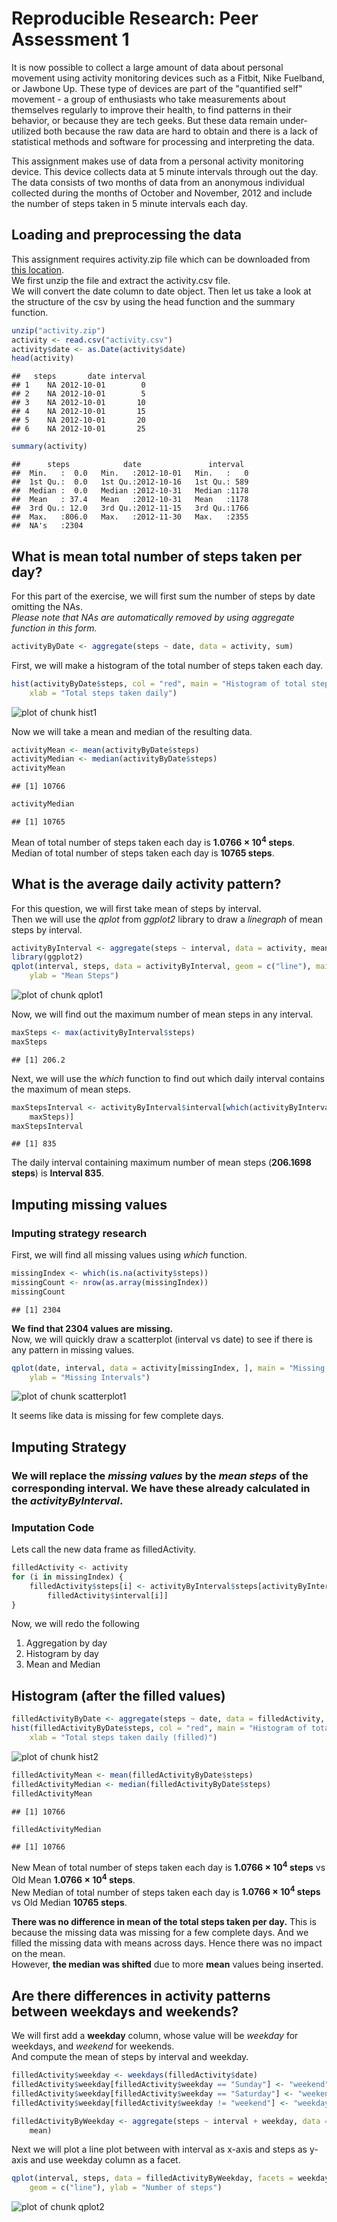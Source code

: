 # Reproducible Research: Peer Assessment 1
It is now possible to collect a large amount of data about personal movement using activity monitoring devices such as a Fitbit, Nike Fuelband, or Jawbone Up. These type of devices are part of the "quantified self" movement - a group of enthusiasts who take measurements about themselves regularly to improve their health, to find patterns in their behavior, or because they are tech geeks. But these data remain under-utilized both because the raw data are hard to obtain and there is a lack of statistical methods and software for processing and interpreting the data.

This assignment makes use of data from a personal activity monitoring device. This device collects data at 5 minute intervals through out the day. The data consists of two months of data from an anonymous individual collected during the months of October and November, 2012 and include the number of steps taken in 5 minute intervals each day.

## Loading and preprocessing the data

This assignment requires activity.zip file which can be downloaded from [this location](https://d396qusza40orc.cloudfront.net/repdata%2Fdata%2Factivity.zip).  
We first unzip the file and extract the activity.csv file.  
We will convert the date column to date object.
Then let us take a look at the structure of the csv by using the head function and the summary function.


```r
unzip("activity.zip")
activity <- read.csv("activity.csv")
activity$date <- as.Date(activity$date)
head(activity)
```

```
##   steps       date interval
## 1    NA 2012-10-01        0
## 2    NA 2012-10-01        5
## 3    NA 2012-10-01       10
## 4    NA 2012-10-01       15
## 5    NA 2012-10-01       20
## 6    NA 2012-10-01       25
```

```r
summary(activity)
```

```
##      steps            date               interval   
##  Min.   :  0.0   Min.   :2012-10-01   Min.   :   0  
##  1st Qu.:  0.0   1st Qu.:2012-10-16   1st Qu.: 589  
##  Median :  0.0   Median :2012-10-31   Median :1178  
##  Mean   : 37.4   Mean   :2012-10-31   Mean   :1178  
##  3rd Qu.: 12.0   3rd Qu.:2012-11-15   3rd Qu.:1766  
##  Max.   :806.0   Max.   :2012-11-30   Max.   :2355  
##  NA's   :2304
```



## What is mean total number of steps taken per day?
For this part of the exercise, we will first sum the number of steps by date omitting the NAs.  
_Please note that NAs are automatically removed by using aggregate function in this form._  

```r
activityByDate <- aggregate(steps ~ date, data = activity, sum)
```

First, we will make a histogram of the total number of steps taken each day.  

```r
hist(activityByDate$steps, col = "red", main = "Histogram of total steps taken daily", 
    xlab = "Total steps taken daily")
```

![plot of chunk hist1](figure/hist1.png) 

Now we will take a mean and median of the resulting data.

```r
activityMean <- mean(activityByDate$steps)
activityMedian <- median(activityByDate$steps)
activityMean
```

```
## [1] 10766
```

```r
activityMedian
```

```
## [1] 10765
```


Mean of total number of steps taken each day is **1.0766 &times; 10<sup>4</sup> steps**.  
Median of total number of steps taken each day is **10765 steps**.

## What is the average daily activity pattern?
For this question, we will first take mean of steps by interval.  
Then we will use the *qplot* from *ggplot2* library to draw a *linegraph* of mean steps by interval.  

```r
activityByInterval <- aggregate(steps ~ interval, data = activity, mean)
library(ggplot2)
qplot(interval, steps, data = activityByInterval, geom = c("line"), main = "Mean daily steps by interval", 
    ylab = "Mean Steps")
```

![plot of chunk qplot1](figure/qplot1.png) 


Now, we will find out the maximum number of mean steps in any interval.  

```r
maxSteps <- max(activityByInterval$steps)
maxSteps
```

```
## [1] 206.2
```


Next, we will use the *which* function to find out which daily interval contains the maximum of mean steps.


```r
maxStepsInterval <- activityByInterval$interval[which(activityByInterval$steps == 
    maxSteps)]
maxStepsInterval
```

```
## [1] 835
```


The daily interval containing maximum number of mean steps (**206.1698 steps**) is **Interval  835**.

## Imputing missing values
### Imputing strategy research
First, we will find all missing values using *which* function.  

```r
missingIndex <- which(is.na(activity$steps))
missingCount <- nrow(as.array(missingIndex))
missingCount
```

```
## [1] 2304
```


**We find that 2304 values are missing.**    
Now, we will quickly draw a scatterplot (interval vs date) to see if there is any pattern in missing values.  


```r
qplot(date, interval, data = activity[missingIndex, ], main = "Missing Interval scatterplot", 
    ylab = "Missing Intervals")
```

![plot of chunk scatterplot1](figure/scatterplot1.png) 


It seems like data is missing for few complete days.  
## Imputing Strategy
### We will replace the *missing values* by the *mean steps* of the corresponding interval. We have these already calculated in the *activityByInterval*.  
  
### Imputation Code
Lets call the new data frame as filledActivity.


```r
filledActivity <- activity
for (i in missingIndex) {
    filledActivity$steps[i] <- activityByInterval$steps[activityByInterval$interval == 
        filledActivity$interval[i]]
}
```


Now, we will redo the following  
1. Aggregation by day  
2. Histogram by day  
3. Mean and Median  

## Histogram (after the filled values)

```r
filledActivityByDate <- aggregate(steps ~ date, data = filledActivity, sum)
hist(filledActivityByDate$steps, col = "red", main = "Histogram of total steps taken daily (filled)", 
    xlab = "Total steps taken daily (filled)")
```

![plot of chunk hist2](figure/hist2.png) 

```r
filledActivityMean <- mean(filledActivityByDate$steps)
filledActivityMedian <- median(filledActivityByDate$steps)
filledActivityMean
```

```
## [1] 10766
```

```r
filledActivityMedian
```

```
## [1] 10766
```


New Mean of total number of steps taken each day is **1.0766 &times; 10<sup>4</sup> steps** vs Old Mean **1.0766 &times; 10<sup>4</sup> steps**.  
New Median of total number of steps taken each day is **1.0766 &times; 10<sup>4</sup> steps** vs Old Median **10765 steps**.  
  
  
**There was no difference in mean of the total steps taken per day.** This is because the missing data was missing for a few complete days. And we filled the missing data with means across days. Hence there was no impact on the mean.  
However, **the median was shifted** due to more **mean** values being inserted.


## Are there differences in activity patterns between weekdays and weekends?

We will first add a **weekday** column, whose value will be *weekday* for weekdays, and *weekend* for weekends.  
And compute the mean of steps by interval and weekday.  

```r
filledActivity$weekday <- weekdays(filledActivity$date)
filledActivity$weekday[filledActivity$weekday == "Sunday"] <- "weekend"
filledActivity$weekday[filledActivity$weekday == "Saturday"] <- "weekend"
filledActivity$weekday[filledActivity$weekday != "weekend"] <- "weekday"

filledActivityByWeekday <- aggregate(steps ~ interval + weekday, data = filledActivity, 
    mean)
```


Next we will plot a line plot between with interval as x-axis and steps as y-axis and use weekday column as a facet.  

```r
qplot(interval, steps, data = filledActivityByWeekday, facets = weekday ~ ., 
    geom = c("line"), ylab = "Number of steps")
```

![plot of chunk qplot2](figure/qplot2.png) 

